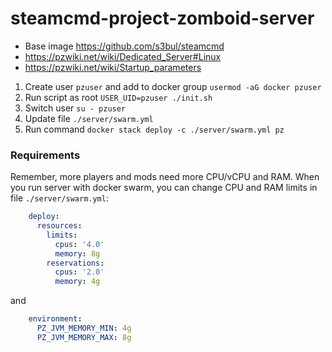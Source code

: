 # steamcmd-project-zomboid-server

* Base image https://github.com/s3bul/steamcmd
* https://pzwiki.net/wiki/Dedicated_Server#Linux
* https://pzwiki.net/wiki/Startup_parameters

1. Create user `pzuser` and add to docker group `usermod -aG docker pzuser`
2. Run script as root `USER_UID=pzuser ./init.sh`
3. Switch user `su - pzuser`
4. Update file `./server/swarm.yml`
5. Run command `docker stack deploy -c ./server/swarm.yml pz`

### Requirements
Remember, more players and mods need more CPU/vCPU and RAM. When you run server with docker swarm, you can change CPU and RAM limits in file `./server/swarm.yml`:
```yaml
    deploy:
      resources:
        limits:
          cpus: '4.0'
          memory: 8g
        reservations:
          cpus: '2.0'
          memory: 4g
```
and
```yaml
    environment:
      PZ_JVM_MEMORY_MIN: 4g
      PZ_JVM_MEMORY_MAX: 8g
```